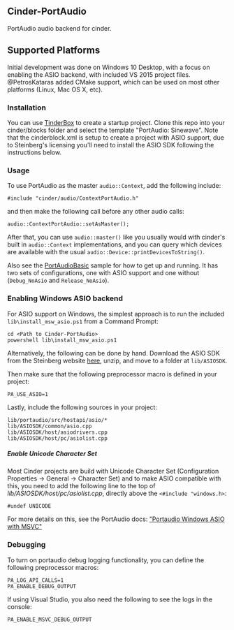 ## Cinder-PortAudio

PortAudio audio backend for cinder.

## Supported Platforms

Initial development was done on Windows 10 Desktop, with a focus on enabling the ASIO backend, with included VS 2015 project files. @PetrosKataras added CMake support, which can be used on most other platforms (Linux, Mac OS X, etc).

### Installation

You can use [TinderBox](https://libcinder.org/docs/guides/tinderbox/index.html) to create a startup project. Clone this repo into your cinder/blocks folder and select the template "PortAudio: Sinewave". Note that the cinderblock.xml is setup to create a project with ASIO support, due to Steinberg's licensing you'll need to install the ASIO SDK following the instructions below.

### Usage

To use PortAudio as the master `audio::Context`, add the following include:

```
#include "cinder/audio/ContextPortAudio.h"
```

and then make the following call before any other audio calls:

```
audio::ContextPortAudio::setAsMaster();
```

After that, you can use `audio::master()` like you usually would with cinder's built in `audio::Context` implementations, and you can query which devices are available with the usual `audio::Device::printDevicesToString()`.

Also see the [PortAudioBasic](samples/PortAudioBasic/src/PortAudioBasicApp.cpp) sample for how to get up and running. It has two sets of configurations, one with ASIO support and one without (`Debug_NoAsio` and `Release_NoAsio`).

### Enabling Windows ASIO backend

For ASIO support on Windows, the simplest approach is to run the included `lib\install_msw_asio.ps1` from a Command Prompt:

```
cd <Path to Cinder-PortAudio>
powershell lib\install_msw_asio.ps1
```

Alternatively, the following can be done by hand. Download the ASIO SDK from the Steinberg website [here](https://www.steinberg.net/en/company/developers.html), unzip, and move to a folder at `lib/ASIOSDK`.

Then make sure that the following preprocessor macro is defined in your project:

```
PA_USE_ASIO=1
```

Lastly, include the following sources in your project:

```
lib/portaudio/src/hostapi/asio/*
lib/ASIOSDK/common/asio.cpp
lib/ASIOSDK/host/asiodrivers.cpp
lib/ASIOSDK/host/pc/asiolist.cpp
```

##### Enable Unicode Character Set

Most Cinder projects are build with Unicode Character Set (Configuration Properties -> General -> Character Set) and to make ASIO compatible with this, you need to add the following line to the top of _lib/ASIOSDK/host/pc/asiolist.cpp_, directly above the `<#include "windows.h>`:

```
#undef UNICODE
```

For more details on this, see the PortAudio docs: ["Portaudio Windows ASIO with MSVC"](http://portaudio.com/docs/v19-doxydocs/compile_windows_asio_msvc.html)

### Debugging

To turn on portaudio debug logging functionality, you can define the following preprocessor macros:

```
PA_LOG_API_CALLS=1
PA_ENABLE_DEBUG_OUTPUT
```

If using Visual Studio, you also need the following to see the logs in the console:

```
PA_ENABLE_MSVC_DEBUG_OUTPUT
```

